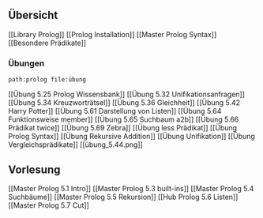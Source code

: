 
## Übersicht
[[Library Prolog]]
[[Prolog Installation]]
[[Master Prolog Syntax]]
[[Besondere Prädikate]]

### Übungen
```expander
path:prolog file:übung
```
[[Übung 5.25 Prolog Wissensbank]]
[[Übung 5.32 Unifikationsanfragen]]
[[Übung 5.34 Kreuzworträtsel]]
[[Übung 5.36 Gleichheit]]
[[Übung 5.42 Harry Potter]]
[[Übung 5.61 Darstellung von Listen]]
[[Übung 5.64 Funktionsweise member]]
[[Übung 5.65 Suchbaum a2b]]
[[Übung 5.66 Prädikat twice]]
[[Übung 5.69 Zebra]]
[[Übung less Prädikat]]
[[Übung Prolog Syntax]]
[[Übung Rekursive Addition]]
[[Übung Unifikation]]
[[Übung Vergleichsprädikate]]
[[übung_5.44.png]]



## Vorlesung
[[Master Prolog 5.1 Intro]]
[[Master Prolog 5.3 built-ins]]
[[Master Prolog 5.4 Suchbäume]]
[[Master Prolog 5.5 Rekursion]]
[[Hub Prolog 5.6 Listen]]
[[Master Prolog 5.7 Cut]]


